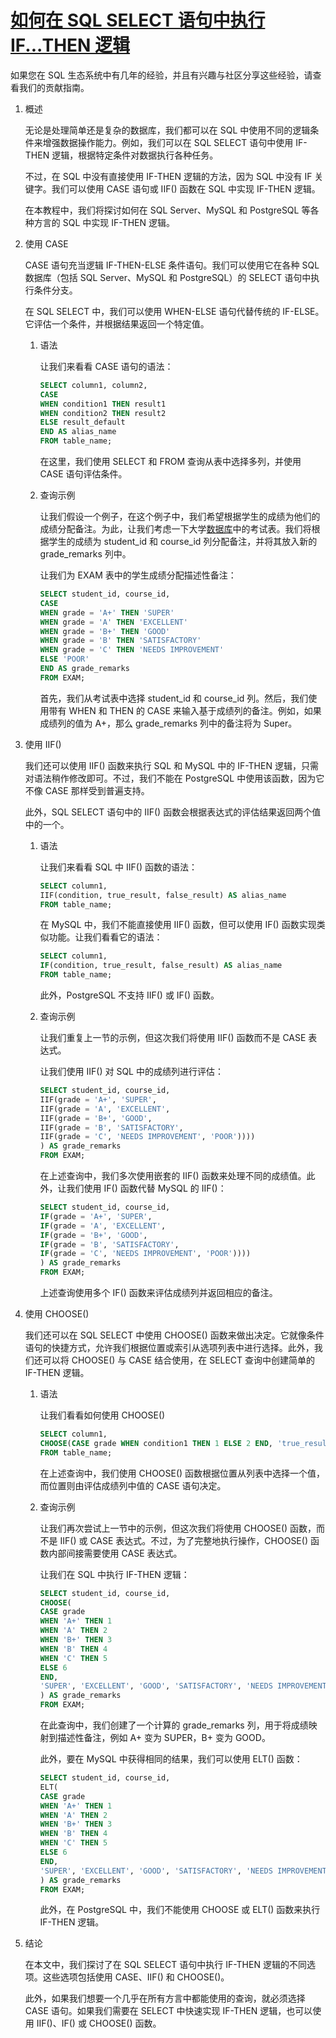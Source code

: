 # [如何在 SQL SELECT 语句中执行 IF...THEN 逻辑](https://www.baeldung.com/sql/select-conditional-logic)

如果您在 SQL 生态系统中有几年的经验，并且有兴趣与社区分享这些经验，请查看我们的贡献指南。

1. 概述

    无论是处理简单还是复杂的数据库，我们都可以在 SQL 中使用不同的逻辑条件来增强数据操作能力。例如，我们可以在 SQL SELECT 语句中使用 IF-THEN 逻辑，根据特定条件对数据执行各种任务。

    不过，在 SQL 中没有直接使用 IF-THEN 逻辑的方法，因为 SQL 中没有 IF 关键字。我们可以使用 CASE 语句或 IIF() 函数在 SQL 中实现 IF-THEN 逻辑。

    在本教程中，我们将探讨如何在 SQL Server、MySQL 和 PostgreSQL 等各种方言的 SQL 中实现 IF-THEN 逻辑。

2. 使用 CASE

    CASE 语句充当逻辑 IF-THEN-ELSE 条件语句。我们可以使用它在各种 SQL 数据库（包括 SQL Server、MySQL 和 PostgreSQL）的 SELECT 语句中执行条件分支。

    在 SQL SELECT 中，我们可以使用 WHEN-ELSE 语句代替传统的 IF-ELSE。它评估一个条件，并根据结果返回一个特定值。

    1. 语法

        让我们来看看 CASE 语句的语法：

        ```sql
        SELECT column1, column2,
        CASE
        WHEN condition1 THEN result1
        WHEN condition2 THEN result2
        ELSE result_default
        END AS alias_name
        FROM table_name;
        ```

        在这里，我们使用 SELECT 和 FROM 查询从表中选择多列，并使用 CASE 语句评估条件。

    2. 查询示例

        让我们假设一个例子，在这个例子中，我们希望根据学生的成绩为他们的成绩分配备注。为此，让我们考虑一下大学[数据库](/1-setup/schema/)中的考试表。我们将根据学生的成绩为 student_id 和 course_id 列分配备注，并将其放入新的 grade_remarks 列中。

        让我们为 EXAM 表中的学生成绩分配描述性备注：

        ```sql
        SELECT student_id, course_id,
        CASE
        WHEN grade = 'A+' THEN 'SUPER'
        WHEN grade = 'A' THEN 'EXCELLENT'
        WHEN grade = 'B+' THEN 'GOOD'
        WHEN grade = 'B' THEN 'SATISFACTORY'
        WHEN grade = 'C' THEN 'NEEDS IMPROVEMENT'
        ELSE 'POOR'
        END AS grade_remarks
        FROM EXAM;
        ```

        首先，我们从考试表中选择 student_id 和 course_id 列。然后，我们使用带有 WHEN 和 THEN 的 CASE 来输入基于成绩列的备注。例如，如果成绩列的值为 A+，那么 grade_remarks 列中的备注将为 Super。

3. 使用 IIF()

    我们还可以使用 IIF() 函数来执行 SQL 和 MySQL 中的 IF-THEN 逻辑，只需对语法稍作修改即可。不过，我们不能在 PostgreSQL 中使用该函数，因为它不像 CASE 那样受到普遍支持。

    此外，SQL SELECT 语句中的 IIF() 函数会根据表达式的评估结果返回两个值中的一个。

    1. 语法

        让我们来看看 SQL 中 IIF() 函数的语法：

        ```sql
        SELECT column1,
        IIF(condition, true_result, false_result) AS alias_name
        FROM table_name;
        ```

        在 MySQL 中，我们不能直接使用 IIF() 函数，但可以使用 IF() 函数实现类似功能。让我们看看它的语法：

        ```sql
        SELECT column1,
        IF(condition, true_result, false_result) AS alias_name
        FROM table_name;
        ```

        此外，PostgreSQL 不支持 IIF() 或 IF() 函数。

    2. 查询示例

        让我们重复上一节的示例，但这次我们将使用 IIF() 函数而不是 CASE 表达式。

        让我们使用 IIF() 对 SQL 中的成绩列进行评估：

        ```sql
        SELECT student_id, course_id,
        IIF(grade = 'A+', 'SUPER',
        IIF(grade = 'A', 'EXCELLENT',
        IIF(grade = 'B+', 'GOOD',
        IIF(grade = 'B', 'SATISFACTORY',
        IIF(grade = 'C', 'NEEDS IMPROVEMENT', 'POOR'))))
        ) AS grade_remarks
        FROM EXAM;
        ```

        在上述查询中，我们多次使用嵌套的 IIF() 函数来处理不同的成绩值。此外，让我们使用 IF() 函数代替 MySQL 的 IIF()：

        ```sql
        SELECT student_id, course_id,
        IF(grade = 'A+', 'SUPER',
        IF(grade = 'A', 'EXCELLENT',
        IF(grade = 'B+', 'GOOD',
        IF(grade = 'B', 'SATISFACTORY',
        IF(grade = 'C', 'NEEDS IMPROVEMENT', 'POOR'))))
        ) AS grade_remarks
        FROM EXAM;
        ```

        上述查询使用多个 IF() 函数来评估成绩列并返回相应的备注。

4. 使用 CHOOSE()

    我们还可以在 SQL SELECT 中使用 CHOOSE() 函数来做出决定。它就像条件语句的快捷方式，允许我们根据位置或索引从选项列表中进行选择。此外，我们还可以将 CHOOSE() 与 CASE 结合使用，在 SELECT 查询中创建简单的 IF-THEN 逻辑。

    1. 语法

        让我们看看如何使用 CHOOSE()

        ```sql
        SELECT column1,
        CHOOSE(CASE grade WHEN condition1 THEN 1 ELSE 2 END, 'true_result', 'false_result') AS alias_name
        FROM table_name;
        ```

        在上述查询中，我们使用 CHOOSE() 函数根据位置从列表中选择一个值，而位置则由评估成绩列中值的 CASE 语句决定。

    2. 查询示例

        让我们再次尝试上一节中的示例，但这次我们将使用 CHOOSE() 函数，而不是 IIF() 或 CASE 表达式。不过，为了完整地执行操作，CHOOSE() 函数内部间接需要使用 CASE 表达式。

        让我们在 SQL 中执行 IF-THEN 逻辑：

        ```sql
        SELECT student_id, course_id,
        CHOOSE(
        CASE grade
        WHEN 'A+' THEN 1
        WHEN 'A' THEN 2
        WHEN 'B+' THEN 3
        WHEN 'B' THEN 4
        WHEN 'C' THEN 5
        ELSE 6
        END,
        'SUPER', 'EXCELLENT', 'GOOD', 'SATISFACTORY', 'NEEDS IMPROVEMENT', 'POOR'
        ) AS grade_remarks
        FROM EXAM;
        ```

        在此查询中，我们创建了一个计算的 grade_remarks 列，用于将成绩映射到描述性备注，例如 A+ 变为 SUPER，B+ 变为 GOOD。

        此外，要在 MySQL 中获得相同的结果，我们可以使用 ELT() 函数：

        ```sql
        SELECT student_id, course_id,
        ELT(
        CASE grade
        WHEN 'A+' THEN 1
        WHEN 'A' THEN 2
        WHEN 'B+' THEN 3
        WHEN 'B' THEN 4
        WHEN 'C' THEN 5
        ELSE 6
        END,
        'SUPER', 'EXCELLENT', 'GOOD', 'SATISFACTORY', 'NEEDS IMPROVEMENT', 'POOR'
        ) AS grade_remarks
        FROM EXAM;
        ```

        此外，在 PostgreSQL 中，我们不能使用 CHOOSE 或 ELT() 函数来执行 IF-THEN 逻辑。

5. 结论

    在本文中，我们探讨了在 SQL SELECT 语句中执行 IF-THEN 逻辑的不同选项。这些选项包括使用 CASE、IIF() 和 CHOOSE()。

    此外，如果我们想要一个几乎在所有方言中都能使用的查询，就必须选择 CASE 语句。如果我们需要在 SELECT 中快速实现 IF-THEN 逻辑，也可以使用 IIF()、IF() 或 CHOOSE() 函数。
